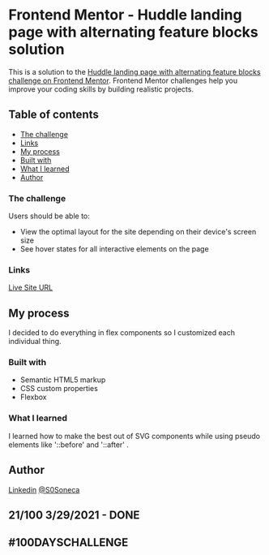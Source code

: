 # Frontend Mentor - Huddle landing page with alternating feature blocks solution

This is a solution to the [Huddle landing page with alternating feature blocks challenge on Frontend Mentor](https://www.frontendmentor.io/challenges/huddle-landing-page-with-alternating-feature-blocks-5ca5f5981e82137ec91a5100). Frontend Mentor challenges help you improve your coding skills by building realistic projects.

## Table of contents

- [The challenge](#the-challenge)
- [Links](#links)
- [My process](#my-process)
- [Built with](#built-with)
- [What I learned](#what-i-learned)
- [Author](#author)

### The challenge

Users should be able to:

- View the optimal layout for the site depending on their device's screen size
- See hover states for all interactive elements on the page

### Links

[Live Site URL](https://sones-100days.netlify.app/day21to30/curvedsection/)

## My process
  I decided to do everything in flex components so I customized each individual thing.
### Built with

- Semantic HTML5 markup
- CSS custom properties
- Flexbox

### What I learned
  I learned how to make the best out of SVG components while using pseudo elements like '::before' and '::after' .
## Author

[Linkedin](https://www.linkedin.com/in/scarabelli/)
[@S0Soneca](https://www.twitter.com/S0Soneca)

## 21/100 3/29/2021 - DONE

## #100DAYSCHALLENGE

